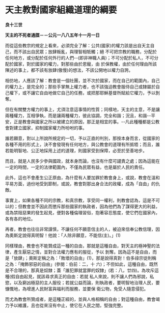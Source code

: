 # 天主教對國家組織道理的綱要


**良十三世**

**天主的不死者通牒－－公元一八八五年十一月一日**





而從這些教宗的規定上看來，必須完全了解：公共(國家)的權力該是出自天主自己，而不該出自民眾；放肆叛亂，與理智相牴觸；絕
不可把宗教的職務，分配於任何地方，或分配於任何外行的人們--(即非神職人員)；不可分配於私人，不可分配於國家，對於國家的權力，對那些由於恩寵，由
於保教權，由於任何理由所該陳述的事上，都不該有放肆(傲慢)的想法，不該公開地以權力自誇。

相仿地，人應該了解：教會是一個社團，並不次於國家，而在自己的範圍內，自己的權力上，是完全的；那些手掌無上權力者，也不該強迫教會服侍自己或隸屬於自己權下，或不讓它自由地做它自己的任務，或把那耶穌基督所賦給它權力，予以剝奪。

但在有關雙方權力的事上，尤須注意這事情的性質；同樣地，天主的主意，不是讓兩種權力，互相爭執，而是讓兩種權力，彼此協調，完全和諧；況且，和諧--平安，正是教會與國家之所以被建立的原因，那正是相宜的事。--凡此種種都是公教會對建立國家，抑制國家權力所吩咐的事。

誰若願意，對以上所說所規定的一切，予以正直的判別，那按本身而言，從國家的各種不用的形式上，決不會發現有任何地方，與公教會的道理有所抵牾；而且，誰若能明智地、公正地採用上述的道理，則國家受到保障，必至於至善地步。

而且，就是人民多少參與國政，就本身而論，也沒有什麼可譴責之處；因為這能在一定的時間，一定的法律範圍內，不僅為民眾有益，也是屬於人民的責任。

此外，這也不會產生公正原由，為什麼有人要加罪於教會身上，或說，教會在溫和平易方面，過份地受到節制，或說，教會對那出身合法的政權，成為「自由」的仇敵。

事實上，如果各種不同的宗教，和真宗教，享受同一權利，則教會認為，這是不可以的；但教會並不因此而懲斥那些國家的執政者，因為他們為了謀得更大的利益，或為禁阻惡果的發生起見，便對各種倫理習俗，抱著容忍態度，使它們在國家內，各有各的地位。

再者，教會也往往非常謹慎，不讓任何不願意信主的人，被迫來信奉公教信理，因為奧斯定說得真明智！他說：「人除非願意，不能信(主)。」(1)

同樣理由，教會也不能贊成這一種的自由，那就是這種自由，對天主的極神聖的法律，產生厭惡之情，並對合法權力應有的服從，予以
剝奪。因為這不是自由，而是「放肆」；奧斯定稱之為：「敗壞的自由」(1)，那是說得真對！伯多祿宗徒則稱之為：「掩飾邪惡的自由」(參閱：伯前：二，十
六)；不但如此，這種自由，既然是不合理的，那真是奴隸；蓋「誰犯罪就當罪的奴隸」(若：八，廿四)。為攻斥這種(假自由起見，就該尋求真正的自由：若就
私人來說，則不讓人們為邪說，私慾，以及窮凶極惡的主人服役；若就公益而論，則執政者，要明智地治理人民，要慷慨地，為增進人民財富與福利而服務，並要保
衛公物，免受人隨意侵犯。

而尤為教會所贊成者，是這種正經的，並與人格相稱的自由；對這種自由，教會竭力予以維護，且也從來沒有中止，使它在人民之間，堅強完整。

